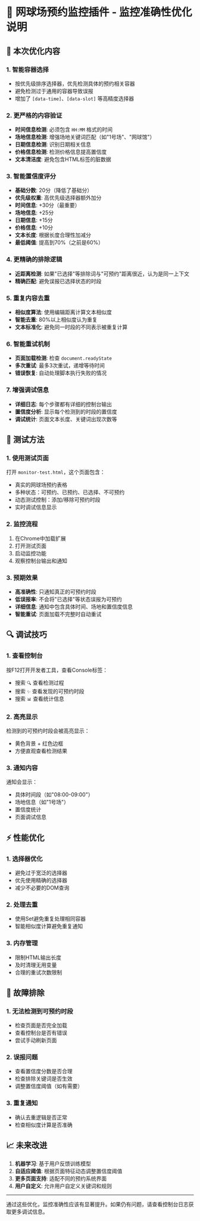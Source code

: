 # 🎾 网球场预约监控插件 - 监控准确性优化说明

## 🎯 本次优化内容

### 1. **智能容器选择**
- 按优先级排序选择器，优先检测具体的预约相关容器
- 避免检测过于通用的容器导致误报
- 增加了 `[data-time]`、`[data-slot]` 等高精度选择器

### 2. **更严格的内容验证**
- **时间信息检测**: 必须包含 `HH:MM` 格式的时间
- **场地信息检测**: 增强场地关键词匹配（如"1号场"、"网球馆"）
- **日期信息检测**: 识别日期相关信息
- **价格信息检测**: 检测价格信息提高置信度
- **文本清洁度**: 避免包含HTML标签的脏数据

### 3. **智能置信度评分**
- **基础分数**: 20分（降低了基础分）
- **优先级权重**: 高优先级选择器额外加分
- **时间信息**: +30分（最重要）
- **场地信息**: +25分
- **日期信息**: +15分
- **价格信息**: +10分
- **文本长度**: 根据长度合理性加减分
- **最低阈值**: 提高到70%（之前是60%）

### 4. **更精确的排除逻辑**
- **近距离检测**: 如果"已选择"等排除词与"可预约"距离很近，认为是同一上下文
- **精确匹配**: 避免误报已选择状态的时段

### 5. **重复内容去重**
- **相似度算法**: 使用编辑距离计算文本相似度
- **智能去重**: 80%以上相似度认为重复
- **文本标准化**: 避免同一时段的不同表示被重复计算

### 6. **智能重试机制**
- **页面加载检测**: 检查 `document.readyState`
- **多次重试**: 最多3次重试，递增等待时间
- **错误恢复**: 自动处理脚本执行失败的情况

### 7. **增强调试信息**
- **详细日志**: 每个步骤都有详细的控制台输出
- **置信度分析**: 显示每个检测到的时段的置信度
- **调试统计**: 页面文本长度、关键词出现次数等

## 🧪 测试方法

### 1. **使用测试页面**
打开 `monitor-test.html`，这个页面包含：
- 真实的网球场预约表格
- 多种状态：可预约、已预约、已选择、不可预约
- 动态测试控制：添加/移除可预约时段
- 实时调试信息显示

### 2. **监控流程**
1. 在Chrome中加载扩展
2. 打开测试页面
3. 启动监控功能
4. 观察控制台输出和通知

### 3. **预期效果**
- **高准确性**: 只通知真正的可预约时段
- **低误报率**: 不会将"已选择"等状态误报为可预约
- **详细信息**: 通知中包含具体时间、场地和置信度信息
- **智能重试**: 页面加载不完整时自动重试

## 🔍 调试技巧

### 1. **查看控制台**
按F12打开开发者工具，查看Console标签：
- 搜索 `🔍` 查看检测过程
- 搜索 `✨` 查看发现的可预约时段
- 搜索 `📊` 查看统计信息

### 2. **高亮显示**
检测到的可预约时段会被高亮显示：
- 黄色背景 + 红色边框
- 方便直观查看检测结果

### 3. **通知内容**
通知会显示：
- 具体时间段（如"08:00-09:00"）
- 场地信息（如"1号场"）
- 置信度统计
- 页面调试信息

## ⚡ 性能优化

### 1. **选择器优化**
- 避免过于宽泛的选择器
- 优先使用精确的选择器
- 减少不必要的DOM查询

### 2. **处理去重**
- 使用Set避免重复处理相同容器
- 智能相似度计算避免重复通知

### 3. **内存管理**
- 限制HTML输出长度
- 及时清理无用变量
- 合理的重试次数限制

## 🔧 故障排除

### 1. **无法检测到可预约时段**
- 检查页面是否完全加载
- 查看控制台是否有错误
- 尝试手动刷新页面

### 2. **误报问题**
- 查看置信度分数是否合理
- 检查排除关键词是否生效
- 调整置信度阈值（如有需要）

### 3. **重复通知**
- 确认去重逻辑是否正常
- 检查相似度计算是否准确

## 📈 未来改进

1. **机器学习**: 基于用户反馈训练模型
2. **自适应阈值**: 根据页面特征动态调整置信度阈值
3. **更多页面支持**: 适配不同的预约系统界面
4. **用户自定义**: 允许用户自定义关键词和规则

---

通过这些优化，监控准确性应该有显著提升。如果仍有问题，请查看控制台日志获取更多调试信息。
